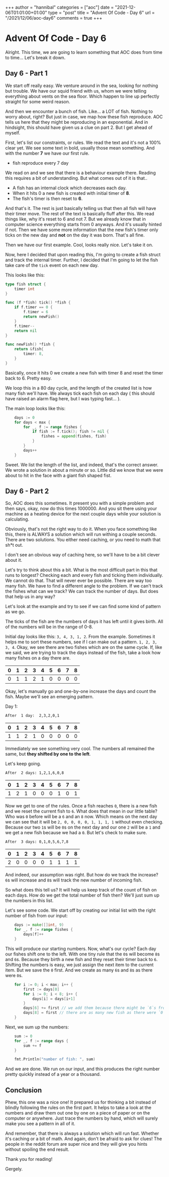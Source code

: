 +++
author = "hannibal"
categories = ["aoc"]
date = "2021-12-06T01:01:00+01:00"
type = "post"
title = "Advent Of Code - Day 6"
url = "/2021/12/06/aoc-day6"
comments = true
+++

# Advent Of Code - Day 6

Alright. This time, we are going to learn something that AOC does from time to time... Let's break it down.

## Day 6 - Part 1

We start off really easy. We venture around in the sea, looking for nothing but trouble. We have our squid friend with
us, whom we were telling everything about vents on the sea floor. Which happen to line up perfectly straight for some
weird reason.

And then we encounter a bunch of fish. Like... a LOT of fish. Nothing to worry about, right? But just in case, we map
how these fish reproduce. AOC tells us here that they might be reproducing in an exponential. And in hindsight, this
should have given us a clue on part 2. But I get ahead of myself.

First, let's list our constraints, or rules. We read the text and it's not a 100% clear yet. We see some text in bold,
usually those mean something. And with the number **7** we have our first rule.

- fish reproduce every 7 day

We read on and we see that there is a behaviour example there. Reading this requires a bit of understanding. But what
comes out of it is that.. 

- A fish has an internal clock which decreases each day.
- When it hits 0 a new fish is created with initial timer of **8**.
- The fish's timer is then reset to **6**.

And that's it. The rest is just basically telling us that then all fish will have their timer move. The rest of the text
is basically fluff after this. We read things like, why it's reset to 6 and not 7. But we already know that in computer
science everything starts from 0 anyways. And it's usually hinted if not. Then we have some more information that the
new fish's timer only ticks on the new day and **not** on the day it was born. That's all fine.

Then we have our first example. Cool, looks really nice. Let's take it on.

Now, here I decided that upon reading this, I'm going to create a fish struct and track the internal timer. Further, I
decided that I'm going to let the fish take care of the `tick` event on each new day.

This looks like this:

```go
type fish struct {
	timer int
}

func (f *fish) tick() *fish {
	if f.timer == 0 {
		f.timer = 6
		return newFish()
	}
	f.timer--
	return nil
}

func newFish() *fish {
	return &fish{
		timer: 8,
	}
}
```

Basically, once it hits 0 we create a new fish with timer 8 and reset the timer back to 6. Pretty easy.

We loop this in a 80 day cycle, and the length of the created list is how many fish we'll have. We always tick each fish
on each day ( this should have raised an alarm flag here, but I was typing fast... ).

The main loop looks like this:

```go
	days := 0
	for days < max {
		for _, f := range fishes {
			if fish := f.tick(); fish != nil {
				fishes = append(fishes, fish)
			}
		}
		days++
	}
```

Sweet. We list the length of the list, and indeed, that's the correct answer. We wrote a solution in about a minute or
so. Little did we know that we were about to hit in the face with a giant fish shaped fist.

## Day 6 - Part 2

So, AOC does this sometimes. It present you with a simple problem and then says, okay, now do this times 1000000. And
you sit there using your machine as a heating device for the next couple days while your solution is calculating.

Obviously, that's not the right way to do it. When you face something like this, there is ALWAYS a solution which will
run withing a couple seconds. There are two solutions. You either need caching, or you need to math that sh*t out.

I don't see an obvious way of caching here, so we'll have to be a bit clever about it.

Let's try to think about this a bit. What is the most difficult part in this that runs to longest? Checking each and
every fish and ticking them individually. We cannot do that. That will never ever be possible. There are way too many
fish. We have to find a different angle to the problem. If we can't track the fishes what can we track? We can track the
number of days. But does that help us in any way?

Let's look at the example and try to see if we can find some kind of pattern as we go.

The ticks of the fish are the numbers of days it has left until it gives birth. All of the numbers will be in the range
of 0-8.

Initial day looks like this: `3, 4, 3, 1, 2`. From the example. Sometimes it helps me to sort these numbers, see if I
can make out a pattern. `1, 2, 3, 3, 4`. Okay, we see there are two fishes which are on the same cycle. If, like we said,
we are trying to track the days instead of the fish, take a look how many fishes on a day there are.

| 0 | 1 | 2 | 3 | 4 | 5 | 6 | 7 | 8 |
|---|---|---|---|---|---|---|---|---|
| 0 | 1 | 1 | 2 | 1 | 0 | 0 | 0 | 0 |

Okay, let's manually go and one-by-one increase the days and count the fish. Maybe we'll see an emerging pattern.

Day 1:

`After  1 day:  2,3,2,0,1`

| 0 | 1 | 2 | 3 | 4 | 5 | 6 | 7 | 8 |
|---|---|---|---|---|---|---|---|---|
| 1 | 1 | 2 | 1 | 0 | 0 | 0 | 0 | 0 |

Immediately we see something very cool. The numbers all remained the same, but **they shifted by one to the left**.

Let's keep going.

`After  2 days: 1,2,1,6,0,8`

| 0 | 1 | 2 | 3 | 4 | 5 | 6 | 7 | 8 |
|---|---|---|---|---|---|---|---|---|
| 1 | 2 | 1 | 0 | 0 | 0 | 1 | 0 | 1 |

Now we get to one of the rules. Once a fish reaches `0`, there is a new fish and we reset the current fish to `6`.
What does that mean in our little table? Who was `0` before will be a `6` and an `8` now. Which means on the next 
day we can see that it will be `2, 0, 0, 0, 0, 1, 1, 1, 1` without even checking. Because our two `1`s will be `0`s
on the next day and our one `2` will be a `1` and we get a new fish because we had a `0`. But let's check to make sure.

`After  3 days: 0,1,0,5,6,7,8`

| 0 | 1 | 2 | 3 | 4 | 5 | 6 | 7 | 8 |
|---|---|---|---|---|---|---|---|---|
| 2 | 0 | 0 | 0 | 0 | 1 | 1 | 1 | 1 |

And indeed, our assumption was right. But how do we track the increase? `6`s will increase and `8`s will track the new
number of incoming fish.

So what does this tell us? It will help us keep track of the count of fish
on each days. How do we get the total number of fish then? We'll just sum up the numbers in this list.

Let's see some code. We start off by creating our initial list with the right number of fish from our input:

```go
	days := make([]int, 9)
	for _, f := range fishes {
		days[f]++
	}
```

This will produce our starting numbers. Now, what's our cycle? Each day our fishes shift one to the left. With
one tiny rule that the `0`s will become `8`s and `6`s. Because they birth a new fish and they reset their timer
back to `6`. Shifting the numbers is easy, we just assign the next item to the current item. But we save the `0`
first. And we create as many `6`s and `8`s as there were `0`s.

```go
	for i := 0; i < max; i++ {
		first := days[0]
		for i := 0; i < 8; i++ {
			days[i] = days[i+1]
		}
		days[6] += first // we add them because there might be `6`s from the previous day too we don't want to override those.
		days[8] = first // there are as many new fish as there were `0`s on the previous day
	}
```

Next, we sum up the numbers:

```go
	sum := 0
	for _, f := range days {
		sum += f
	}

	fmt.Println("number of fish: ", sum)
```

And we are done. We run on our input, and this produces the right number pretty quickly instead of a year or a thousand.

## Conclusion

Phew, this one was a nice one! It prepared us for thinking a bit instead of blindly following the rules on the first part.
It helps to take a look at the numbers and draw them out one by one on a piece of paper or on the computer or anywhere. Just
trace the numbers by hand, which will surely make you see a pattern in all of it.

And remember, that there is always a solution which will run fast. Whether it's caching or a bit of math. And again, don't be
afraid to ask for clues! The people in the reddit forum are super nice and they will give you hints without spoiling the end
result.

Thank you for reading!

Gergely.